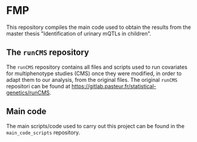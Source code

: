 # FMP

This repository compiles the main code used to obtain the results from the master thesis "Identification of urinary mQTLs in children".


## The `runCMS` repository

The `runCMS` repository contains all files and scripts used to run covariates for multiphenotype studies (CMS) once they were modified, in order to adapt them to our analysis, from the original files. The original `runCMS` repositori can be found at https://gitlab.pasteur.fr/statistical-genetics/runCMS.



## Main code

The main scripts/code used to carry out this project can be found in the `main_code_scripts` repository.

